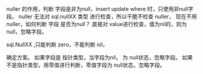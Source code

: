 

nuller 的作用，判断 字段是非为null，insert update where 时，只使用非null字段。
nuller 无法对 sql.nullXX 类型 进行检查，所以干脆不检查 nuller，
现在不用nuller，如何判断 字段 是否为null？
直接对 value进行检查，值为nil的，则为null，忽略字段。

sql.NullXX ,只能判断 zero，不能判断 nil，

确定方案。
如果字段是 指针类型，当字段为nil， 为 null状态，忽略字段。
如果不是指针类型，用零值进行判断，零值字段为 null状态，忽略字段。
